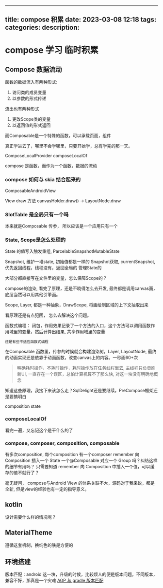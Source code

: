 
---
title: compose 积累
date: 2023-03-08 12:18
tags: 
categories: 
description: 
---

# compose 学习 临时积累

## Compose 数据流动

函数的数据流入有两种形式: 
1. 访问类的成员变量
2. 以参数的形式传递

流出也有两种形式
1. 更改Scope类的变量
2. 以返回值的形式返回

而Composable是一个特殊的函数，可以承载页面，组件

真正学进去了，哪里不会学哪里，只要开始学，总有学完的那一天。

ComposeLocalProvider
composeLocalOf

compose 是函数，而作为一个函数，数据的流动

### compose 如何与 skia 结合起来的

ComposableAndroidView

View draw 方法
	canvasHolder.draw() -> LayoutNode.draw

### SlotTable 是全局只有一个吗

本来就是Composable 传参， 所以应该是一个应用只有一个

### State, Scope是怎么处理的

State 的值写入触发重组, ParcelableSnapshotMutableState

Snapshot, 维护一堆state, 初始值都是一样的
Snapshot获取, currentSnapshot, 优先返回线程，线程没有，返回全局的
管理State的

大部分都直接写在文件里的变量，怎么保障Scope的？

compose的渲染, 看完了原理，还是不晓得怎么去开发, 最终都是调用canvas画，底层当然可以用其他引擎画。

Scope, Layer, 都是一种抽象，DrawScope, 将画绘制区域的上下文抽取出来

看原理还是有点犯困， 怎么去解决这个问题。

函数式编程： 
	闭包，作用效果记录了一个方法的入口，这个方法可以调用函数作用域里的变量，然后计算出结果, 共享作用域里的变量
	
	还是有些不适应函数式编程

在Composable 函数里，传参的时候就会构建渲染树，Layer, LayoutNode, 最终的动画实现还是依靠于动画函数，改变canvas上的内容。一秒画60+次

> 明确耗时操作，不耗时操作，耗时操作放在任务线程里去, 主线程只负责刷新UI, 一直存在一个误区，总怕计算机算不了那么快, 对这一块没有明确地概念

知道这些原理，我接下来该怎么走？SqlDelight还是要继续，PreCompose框架还是要搞明白

composition state

### composeLocalOf
看完一遍，又忘记这个是干什么的了

### compose, composer, composition, composable

有多次composition, 每个composition 有一个composer
remember 向 Composition 插入一个 State 
一个@Composable 对应一个 Group 吗？纠结这样的细节有用吗？ 只需要知道 remember 向 Composition 中插入一个值，可以缓存的值不就行了？

毫无疑问， compose与Android View 的体系关联不大，源码对于我来说，都是全新, 但是view的经验也有一定的指导意义。

## kotlin

设计需要什么样的情况呢？

## MaterialTheme

遵循这套机制，换纯色的肤是方便的

## 环境搭建

版本匹配：android 这一块，升级的时候，比较烦人的便是版本问题，不同版本，兼容不好，那真是一个灾难
[AGP 与 gradle 版本匹配](https://developer.android.com/studio/releases/gradle-plugin?hl=zh-cn)

